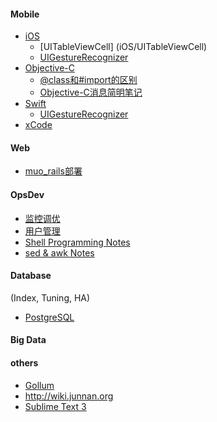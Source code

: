 #### Mobile
- [iOS](iOS/iOS_page)
    * [UITableViewCell] (iOS/UITableViewCell)
    * [UIGestureRecognizer](iOS/UIGestureRecognizer)
- [Objective-C](objc/ObjectiveC_page)
    * [@class和#import的区别](objc/class_import)
    * [Objective-C消息简明笔记](objc/obcj_message)
- [Swift](swift/swift_page)
    * [UIGestureRecognizer](swift/UIGestureRecognizer)
- [xCode](xCode_page)

#### Web
- [muo_rails部署](rails/muo-rails-deploy)

#### OpsDev
- [监控调优](opsdev/monitorTuning)
- [用户管理](opsdev/userManage)
- [Shell Programming Notes](opsdev/shell_Notes)
- [sed & awk Notes](opsdev/sed_awk_notes)

#### Database
(Index, Tuning, HA)
- [PostgreSQL](pgsql/pgsql_page)

#### Big Data

#### others
- [Gollum](gollum)
- http://wiki.junnan.org
- [Sublime Text 3](others/SublimeText3)